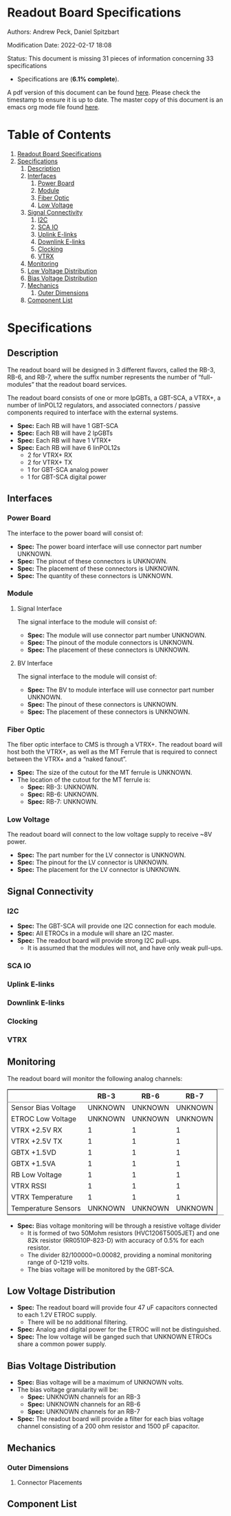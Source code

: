 

# Readout Board Specifications

Authors: Andrew Peck, Daniel Spitzbart

Modification Date: 2022-02-17 18:08

Status: This document is missing 31 pieces of information concerning  33 specifications

-   Specifications are (**6.1% complete**).

A pdf version of this document can be found [here](./rb-specs.pdf). Please check the timestamp to ensure it is up to date. The master copy of this document is an emacs org mode file found [here](./rb-specs.md).


# Table of Contents

1.  [Readout Board Specifications](#org15c2985)
2.  [Specifications](#org52cefa6)
    1.  [Description](#org8af4ba7)
    2.  [Interfaces](#orgc3bad85)
        1.  [Power Board](#orgc65079b)
        2.  [Module](#orgefba204)
        3.  [Fiber Optic](#orgc078893)
        4.  [Low Voltage](#org2e974fe)
    3.  [Signal Connectivity](#org9700756)
        1.  [I2C](#orgf52768c)
        2.  [SCA IO](#org593c611)
        3.  [Uplink E-links](#org8c827ac)
        4.  [Downlink E-links](#orgf6fc873)
        5.  [Clocking](#org6f2d36c)
        6.  [VTRX](#org2c904df)
    4.  [Monitoring](#org69d34e2)
    5.  [Low Voltage Distribution](#org72025cc)
    6.  [Bias Voltage Distribution](#orgd211ed3)
    7.  [Mechanics](#orgd1c393c)
        1.  [Outer Dimensions](#org70cb513)
    8.  [Component List](#org0edde08)


# Specifications


## Description

The readout board will be designed in 3 different flavors, called the RB-3, RB-6, and RB-7, where the suffix number represents the number of &ldquo;full-modules&rdquo; that the readout board services.

The readout board consists of one or more lpGBTs, a GBT-SCA, a VTRX+, a number of linPOL12 regulators, and associated connectors / passive components required to interface with the external systems.

-   **Spec:** Each RB will have 1 GBT-SCA
-   **Spec:** Each RB will have 2 lpGBTs
-   **Spec:** Each RB will have 1 VTRX+
-   **Spec:** Each RB will have 6 linPOL12s
    -   2 for VTRX+ RX
    -   2 for VTRX+ TX
    -   1 for GBT-SCA analog power
    -   1 for GBT-SCA digital power


## Interfaces


### Power Board

The interface to the power board will consist of:

-   **Spec:** The power board interface will use connector part number <span class="underline">UNKNOWN</span>.
-   **Spec:** The pinout of these connectors is <span class="underline">UNKNOWN</span>.
-   **Spec:** The placement of these connectors is <span class="underline">UNKNOWN</span>.
-   **Spec:** The quantity of these connectors is <span class="underline">UNKNOWN</span>.


### Module

1.  Signal Interface

    The signal interface to the module will consist of:
    
    -   **Spec:** The module will use connector part number <span class="underline">UNKNOWN</span>.
    -   **Spec:** The pinout of the module connectors is <span class="underline">UNKNOWN</span>.
    -   **Spec:** The placement of these connectors is <span class="underline">UNKNOWN</span>.

2.  BV Interface

    The signal interface to the module will consist of:
    
    -   **Spec:** The BV to module interface will use connector part number <span class="underline">UNKNOWN</span>.
    -   **Spec:** The pinout of these connectors is <span class="underline">UNKNOWN</span>.
    -   **Spec:** The placement of these connectors is <span class="underline">UNKNOWN</span>.


### Fiber Optic

The fiber optic interface to CMS is through a VTRX+. The readout board will host both the VTRX+, as well as the MT Ferrule that is required to connect between the VTRX+ and a &ldquo;naked fanout&rdquo;.

-   **Spec:** The size of the cutout for the MT ferrule is <span class="underline">UNKNOWN</span>.
-   The location of the cutout for the MT ferrule is:
    -   **Spec:** RB-3: <span class="underline">UNKNOWN</span>.
    -   **Spec:** RB-6: <span class="underline">UNKNOWN</span>.
    -   **Spec:** RB-7: <span class="underline">UNKNOWN</span>.


### Low Voltage

The readout board will connect to the low voltage supply to receive ~8V power.

-   **Spec:** The part number for the LV connector is <span class="underline">UNKNOWN</span>.
-   **Spec:** The pinout for the LV connector is <span class="underline">UNKNOWN</span>.
-   **Spec:** The placement for the LV connector is <span class="underline">UNKNOWN</span>.


## Signal Connectivity


### I2C

-   **Spec:** The GBT-SCA will provide one I2C connection for each module.
-   **Spec:** All ETROCs in a module will share an I2C master.
-   **Spec:** The readout board will provide strong I2C pull-ups.
    -   It is assumed that the modules will not, and have only weak pull-ups.


### SCA IO


### Uplink E-links


### Downlink E-links


### Clocking


### VTRX


## Monitoring

The readout board will monitor the following analog channels:

<table border="2" cellspacing="0" cellpadding="6" rules="groups" frame="hsides">


<colgroup>
<col  class="org-left" />

<col  class="org-right" />

<col  class="org-right" />

<col  class="org-right" />
</colgroup>
<thead>
<tr>
<th scope="col" class="org-left">&#xa0;</th>
<th scope="col" class="org-right">RB-3</th>
<th scope="col" class="org-right">RB-6</th>
<th scope="col" class="org-right">RB-7</th>
</tr>
</thead>

<tbody>
<tr>
<td class="org-left">Sensor Bias Voltage</td>
<td class="org-right"><span class="underline">UNKNOWN</span></td>
<td class="org-right"><span class="underline">UNKNOWN</span></td>
<td class="org-right"><span class="underline">UNKNOWN</span></td>
</tr>


<tr>
<td class="org-left">ETROC Low Voltage</td>
<td class="org-right"><span class="underline">UNKNOWN</span></td>
<td class="org-right"><span class="underline">UNKNOWN</span></td>
<td class="org-right"><span class="underline">UNKNOWN</span></td>
</tr>


<tr>
<td class="org-left">VTRX +2.5V RX</td>
<td class="org-right">1</td>
<td class="org-right">1</td>
<td class="org-right">1</td>
</tr>


<tr>
<td class="org-left">VTRX +2.5V TX</td>
<td class="org-right">1</td>
<td class="org-right">1</td>
<td class="org-right">1</td>
</tr>


<tr>
<td class="org-left">GBTX +1.5VD</td>
<td class="org-right">1</td>
<td class="org-right">1</td>
<td class="org-right">1</td>
</tr>


<tr>
<td class="org-left">GBTX +1.5VA</td>
<td class="org-right">1</td>
<td class="org-right">1</td>
<td class="org-right">1</td>
</tr>


<tr>
<td class="org-left">RB Low Voltage</td>
<td class="org-right">1</td>
<td class="org-right">1</td>
<td class="org-right">1</td>
</tr>


<tr>
<td class="org-left">VTRX RSSI</td>
<td class="org-right">1</td>
<td class="org-right">1</td>
<td class="org-right">1</td>
</tr>


<tr>
<td class="org-left">VTRX Temperature</td>
<td class="org-right">1</td>
<td class="org-right">1</td>
<td class="org-right">1</td>
</tr>


<tr>
<td class="org-left">Temperature Sensors</td>
<td class="org-right"><span class="underline">UNKNOWN</span></td>
<td class="org-right"><span class="underline">UNKNOWN</span></td>
<td class="org-right"><span class="underline">UNKNOWN</span></td>
</tr>
</tbody>
</table>

-   **Spec:** Bias voltage monitoring will be through a resistive voltage divider
    -   It is formed of two 50Mohm resistors (HVC1206T5005JET) and one 82k resistor (RR0510P-823-D) with accuracy of 0.5% for each resistor.
    -   The divider 82/100000=0.00082, providing a nominal monitoring range of 0-1219 volts.
    -   The bias voltage will be monitored by the GBT-SCA.


## Low Voltage Distribution

-   **Spec:** The readout board will provide four 47 uF capacitors connected to each 1.2V ETROC supply.
    -   There will be no additional filtering.
-   **Spec:** Analog and digital power for the ETROC will not be distinguished.
-   **Spec:** The low voltage will be ganged such that <span class="underline">UNKNOWN</span> ETROCs share a common power supply.


## Bias Voltage Distribution

-   **Spec:** Bias voltage will be a maximum of <span class="underline">UNKNOWN</span> volts.
-   The bias voltage granularity will be:
    -   **Spec:** <span class="underline">UNKNOWN</span> channels for an RB-3
    -   **Spec:** <span class="underline">UNKNOWN</span> channels for an RB-6
    -   **Spec:** <span class="underline">UNKNOWN</span> channels for an RB-7
-   **Spec:** The readout board will provide a filter for each bias voltage channel consisting of a 200 ohm resistor and 1500 pF capacitor.


## Mechanics


### Outer Dimensions

1.  Connector Placements


## Component List

